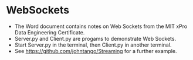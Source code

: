 # WebSockets

- The Word document contains notes on Web Sockets from the MIT xPro Data Engineering Certificate.  
- Server.py and Client.py are progams to demonstrate Web Sockets.   
- Start Server.py in the terminal, then Client.py in another terminal.  
- See https://github.com/johntango/Streaming for a further example.
